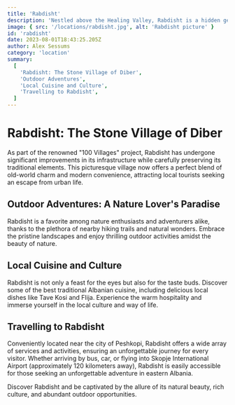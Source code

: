 ```yaml
---
title: 'Rabdisht'
description: 'Nestled above the Healing Valley, Rabdisht is a hidden gem that beckons travelers seeking an authentic and local experience.'
image: { src: '/locations/rabdisht.jpg', alt: 'Rabdisht picture' }
id: 'rabdisht'
date: 2023-08-01T18:43:25.205Z
author: Alex Sessums
category: 'location'
summary:
  [
    'Rabdisht: The Stone Village of Diber',
    'Outdoor Adventures',
    'Local Cuisine and Culture',
    'Travelling to Rabdisht',
  ]
---
```


# Rabdisht: The Stone Village of Diber

As part of the renowned "100 Villages" project, Rabdisht has undergone significant improvements in its infrastructure while carefully preserving its traditional elements. This picturesque village now offers a perfect blend of old-world charm and modern convenience, attracting local tourists seeking an escape from urban life.

## Outdoor Adventures: A Nature Lover's Paradise

Rabdisht is a favorite among nature enthusiasts and adventurers alike, thanks to the plethora of nearby hiking trails and natural wonders. Embrace the pristine landscapes and enjoy thrilling outdoor activities amidst the beauty of nature.

## Local Cuisine and Culture

Rabdisht is not only a feast for the eyes but also for the taste buds. Discover some of the best traditional Albanian cuisine, including delicious local dishes like Tave Kosi and Flija. Experience the warm hospitality and immerse yourself in the local culture and way of life.

## Travelling to Rabdisht

Conveniently located near the city of Peshkopi, Rabdisht offers a wide array of services and activities, ensuring an unforgettable journey for every visitor. Whether arriving by bus, car, or flying into Skopje International Airport (approximately 120 kilometers away), Rabdisht is easily accessible for those seeking an unforgettable adventure in eastern Albania.

Discover Rabdisht and be captivated by the allure of its natural beauty, rich culture, and abundant outdoor opportunities.
